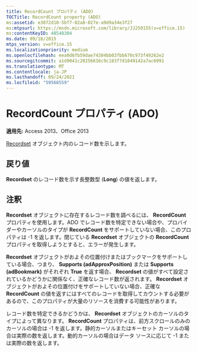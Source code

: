 ```yaml
---
title: RecordCount プロパティ (ADO)
TOCTitle: RecordCount property (ADO)
ms:assetid: e3072d10-5bf7-02a8-027e-a9d9a34e3f27
ms:mtpsurl: https://msdn.microsoft.com/library/JJ250155(v=office.15)
ms:contentKeyID: 48548304
ms.date: 09/18/2015
mtps_version: v=office.15
ms.localizationpriority: medium
ms.openlocfilehash: eea0d6fb59dae74304bb03fbb670c973f49262e2
ms.sourcegitcommit: a1d9041c20256616c9c183f7d1049142a7ac6991
ms.translationtype: MT
ms.contentlocale: ja-JP
ms.lasthandoff: 09/24/2021
ms.locfileid: "59568559"
---
```

# <a name="recordcount-property-ado"></a>RecordCount プロパティ (ADO)


**適用先:** Access 2013、Office 2013

[Recordset](recordset-object-ado.md) オブジェクト内のレコード数を示します。

## <a name="return-value"></a>戻り値

**Recordset** のレコード数を示す長整数型 (**Long**) の値を返します。

## <a name="remarks"></a>注釈

**Recordset** オブジェクトに存在するレコード数を調べるには、 **RecordCount** プロパティを使用します。ADO でレコード数を特定できない場合や、プロバイダーやカーソルのタイプが **RecordCount** をサポートしていない場合、このプロパティは -1 を返します。閉じている **Recordset** オブジェクトの **RecordCount** プロパティを取得しようとすると、エラーが発生します。

**Recordset** オブジェクトがおよその位置付けまたはブックマークをサポートしている場合、つまり、 **Supports (adApproxPosition)** または **Supports (adBookmark)** がそれぞれ **True** を返す場合、 **Recordset** の値がすべて設定されているかどうかに関係なく、正確なレコード数が返されます。 **Recordset** オブジェクトがおよその位置付けをサポートしていない場合、正確な **RecordCount** の値を返すにはすべてのレコードを取得してカウントする必要があるので、このプロパティが大量のリソースを消費する可能性があります。

レコード数を特定できるかどうかは、 **Recordset** オブジェクトのカーソルのタイプによって異なります。 **RecordCount** プロパティは、前方スクロールのみのカーソルの場合は -1 を返します。静的カーソルまたはキーセット カーソルの場合は実際の数を返します。動的カーソルの場合はデータ ソースに応じて -1 または実際の数を返します。

